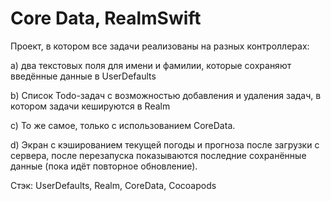 # Core Data, RealmSwift

Проект, в котором все задачи реализованы на разных контроллерах:

a) два текстовых поля для имени и фамилии, которые сохраняют введённые данные в UserDefaults

b) Список Todo-задач с возможностью добавления и удаления задач, в котором задачи кешируются в Realm

c) То же самое, только с использованием CoreData.

d) Экран с кэшированием текущей погоды и прогноза после загрузки с сервера, после перезапуска показываются последние сохранённые данные (пока идёт повторное обновление). 

Стэк: UserDefaults, Realm, CoreData, Cocoapods

